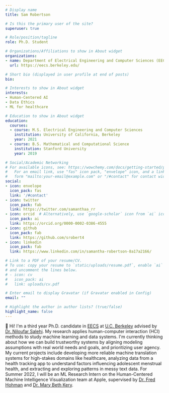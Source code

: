 ```yaml
---
# Display name
title: Sam Robertson

# Is this the primary user of the site?
superuser: true

# Role/position/tagline
role: Ph.D. Student

# Organizations/Affiliations to show in About widget
organizations:
- name: Department of Electrical Engineering and Computer Sciences (EECS), U.C. Berkeley
  url: https://eecs.berkeley.edu/

# Short bio (displayed in user profile at end of posts)
bio: 

# Interests to show in About widget
interests:
- Human-Centered AI
- Data Ethics
- ML for healthcare

# Education to show in About widget
education:
  courses:
  - course: M.S. Electrical Engineering and Computer Sciences
    institution: University of California, Berkeley
    year: 2021
  - course: B.S. Mathematical and Computational Science
    institution: Stanford University
    year: 2019

# Social/Academic Networking
# For available icons, see: https://wowchemy.com/docs/getting-started/page-builder/#icons
#   For an email link, use "fas" icon pack, "envelope" icon, and a link in the
#   form "mailto:your-email@example.com" or "/#contact" for contact widget.
social:
- icon: envelope
  icon_pack: fas
  link: '/#contact'
- icon: twitter
  icon_pack: fab
  link: https://twitter.com/samanthaa_rr
- icon: orcid  # Alternatively, use `google-scholar` icon from `ai` icon pack
  icon_pack: ai
  link: https://orcid.org/0000-0002-0386-4555
- icon: github
  icon_pack: fab
  link: https://github.com/srobert4
- icon: linkedin
  icon_pack: fab
  link: https://www.linkedin.com/in/samantha-robertson-8a17a2166/

# Link to a PDF of your resume/CV.
# To use: copy your resume to `static/uploads/resume.pdf`, enable `ai` icons in `params.toml`, 
# and uncomment the lines below.
# - icon: cv
#   icon_pack: ai
#   link: uploads/cv.pdf

# Enter email to display Gravatar (if Gravatar enabled in Config)
email: ""

# Highlight the author in author lists? (true/false)
highlight_name: false
---
```


:wave: Hi! I'm a third year Ph.D. candidate in [EECS](https://eecs.berkeley.edu/) at [U.C. Berkeley](https://www.berkeley.edu/) advised by [Dr. Niloufar Salehi](http://niloufar.org). My research applies human-computer interaction (HCI) methods to study machine learning and data systems. I'm currently thinking about how we can build trustworthy systems by aligning modeling assumptions with real world needs and goals, and prioritizing user agency. My current projects include developing more reliable machine translation systems for high-stakes domains like healthcare, analyzing data from a health tracking app to understand factors influencing adolescent menstrual health, and extracting and exploring patterns in messy text data. For Summer 2022, I will be an ML Research Intern on the Human-Centered Machine Intelligence Visualization team at Apple, supervised by [Dr. Fred Hohman](https://fredhohman.com/) and [Dr. Mary Beth Kery](https://marybethkery.com/).

